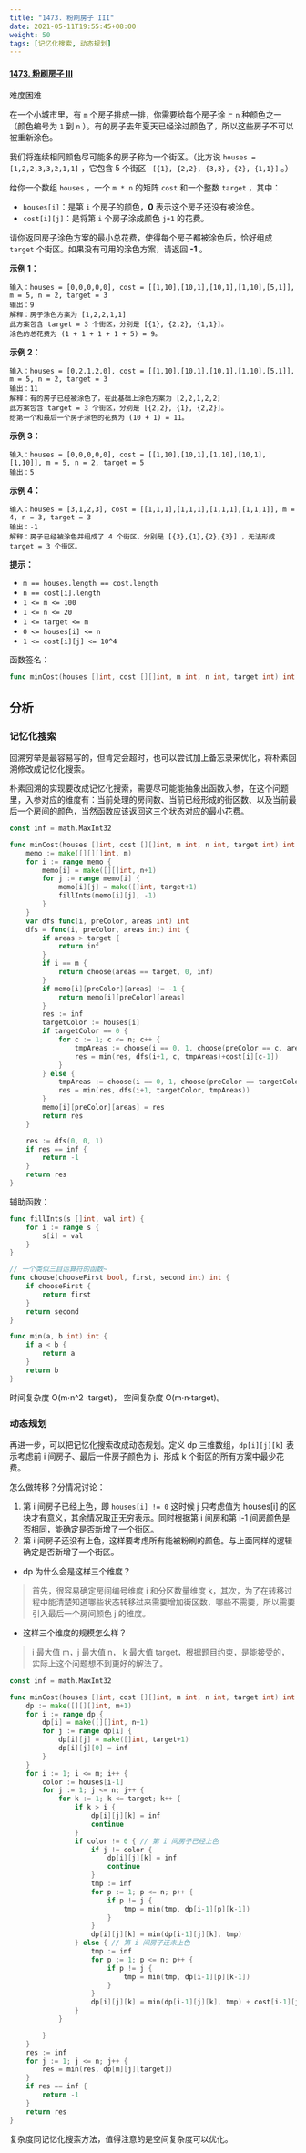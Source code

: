 ```yaml
---
title: "1473. 粉刷房子 III"
date: 2021-05-11T19:55:45+08:00
weight: 50
tags: [记忆化搜索, 动态规划]
---
```


#### [1473. 粉刷房子 III](https://leetcode-cn.com/problems/paint-house-iii/)

难度困难

在一个小城市里，有 `m` 个房子排成一排，你需要给每个房子涂上 `n` 种颜色之一（颜色编号为 `1` 到 `n` ）。有的房子去年夏天已经涂过颜色了，所以这些房子不可以被重新涂色。

我们将连续相同颜色尽可能多的房子称为一个街区。（比方说 `houses = [1,2,2,3,3,2,1,1]` ，它包含 5 个街区 ` [{1}, {2,2}, {3,3}, {2}, {1,1}]` 。）

给你一个数组 `houses` ，一个 `m * n` 的矩阵 `cost` 和一个整数 `target` ，其中：

- `houses[i]`：是第 `i` 个房子的颜色，**0** 表示这个房子还没有被涂色。
- `cost[i][j]`：是将第 `i` 个房子涂成颜色 `j+1` 的花费。

请你返回房子涂色方案的最小总花费，使得每个房子都被涂色后，恰好组成 `target` 个街区。如果没有可用的涂色方案，请返回 **-1** 。 

**示例 1：**

```
输入：houses = [0,0,0,0,0], cost = [[1,10],[10,1],[10,1],[1,10],[5,1]], m = 5, n = 2, target = 3
输出：9
解释：房子涂色方案为 [1,2,2,1,1]
此方案包含 target = 3 个街区，分别是 [{1}, {2,2}, {1,1}]。
涂色的总花费为 (1 + 1 + 1 + 1 + 5) = 9。
```

**示例 2：**

```
输入：houses = [0,2,1,2,0], cost = [[1,10],[10,1],[10,1],[1,10],[5,1]], m = 5, n = 2, target = 3
输出：11
解释：有的房子已经被涂色了，在此基础上涂色方案为 [2,2,1,2,2]
此方案包含 target = 3 个街区，分别是 [{2,2}, {1}, {2,2}]。
给第一个和最后一个房子涂色的花费为 (10 + 1) = 11。
```

**示例 3：**

```
输入：houses = [0,0,0,0,0], cost = [[1,10],[10,1],[1,10],[10,1],[1,10]], m = 5, n = 2, target = 5
输出：5
```

**示例 4：**

```
输入：houses = [3,1,2,3], cost = [[1,1,1],[1,1,1],[1,1,1],[1,1,1]], m = 4, n = 3, target = 3
输出：-1
解释：房子已经被涂色并组成了 4 个街区，分别是 [{3},{1},{2},{3}] ，无法形成 target = 3 个街区。
```

 **提示：**

- `m == houses.length == cost.length`
- `n == cost[i].length`
- `1 <= m <= 100`
- `1 <= n <= 20`
- `1 <= target <= m`
- `0 <= houses[i] <= n`
- `1 <= cost[i][j] <= 10^4`

函数签名：

```go
func minCost(houses []int, cost [][]int, m int, n int, target int) int
```

## 分析

### 记忆化搜索

回溯穷举是最容易写的，但肯定会超时，也可以尝试加上备忘录来优化，将朴素回溯修改成记忆化搜索。

朴素回溯的实现要改成记忆化搜索，需要尽可能能抽象出函数入参，在这个问题里，入参对应的维度有：当前处理的房间数、当前已经形成的街区数、以及当前最后一个房间的颜色，当然函数应该返回这三个状态对应的最小花费。

```go
const inf = math.MaxInt32

func minCost(houses []int, cost [][]int, m int, n int, target int) int {
	memo := make([][][]int, m)
	for i := range memo {
		memo[i] = make([][]int, n+1)
		for j := range memo[i] {
			memo[i][j] = make([]int, target+1)
			fillInts(memo[i][j], -1)
		}
	}
	var dfs func(i, preColor, areas int) int
	dfs = func(i, preColor, areas int) int {
		if areas > target {
			return inf
		}
		if i == m {
			return choose(areas == target, 0, inf)
		}
		if memo[i][preColor][areas] != -1 {
			return memo[i][preColor][areas]
		}
		res := inf
		targetColor := houses[i]
		if targetColor == 0 {
			for c := 1; c <= n; c++ {
				tmpAreas := choose(i == 0, 1, choose(preColor == c, areas, areas+1))
				res = min(res, dfs(i+1, c, tmpAreas)+cost[i][c-1])
			}
		} else {
			tmpAreas := choose(i == 0, 1, choose(preColor == targetColor, areas, areas+1))
			res = min(res, dfs(i+1, targetColor, tmpAreas))
		}
		memo[i][preColor][areas] = res
		return res
	}

	res := dfs(0, 0, 1)
	if res == inf {
		return -1
	}
	return res
}
```

辅助函数：

```go
func fillInts(s []int, val int) {
	for i := range s {
		s[i] = val
	}
}

// 一个类似三目运算符的函数~
func choose(chooseFirst bool, first, second int) int {
	if chooseFirst {
		return first
	}
	return second
}

func min(a, b int) int {
	if a < b {
		return a
	}
	return b
}
```

时间复杂度 O(m⋅n^2 ⋅target)， 空间复杂度 O(m⋅n⋅target)。

### 动态规划

再进一步，可以把记忆化搜索改成动态规划。定义 dp 三维数组，`dp[i][j][k]` 表示考虑前 i 间房子、最后一件房子颜色为 j、形成 k 个街区的所有方案中最少花费。

怎么做转移？分情况讨论：

1. 第 i 间房子已经上色，即 `houses[i] != 0` 这时候 j 只考虑值为 houses[i] 的区块才有意义，其余情况取正无穷表示。同时根据第 i 间房和第 i-1 间房颜色是否相同，能确定是否新增了一个街区。
2. 第 i 间房子还没有上色，这样要考虑所有能被粉刷的颜色。与上面同样的逻辑确定是否新增了一个街区。

- dp 为什么会是这样三个维度？

> 首先，很容易确定房间编号维度 i 和分区数量维度 k，其次，为了在转移过程中能清楚知道哪些状态转移过来需要增加街区数，哪些不需要，所以需要引入最后一个房间颜色 j 的维度。

- 这样三个维度的规模怎么样？

> i 最大值 m，j 最大值 n， k 最大值 target，根据题目约束，是能接受的，实际上这个问题想不到更好的解法了。

```go
const inf = math.MaxInt32

func minCost(houses []int, cost [][]int, m int, n int, target int) int {
	dp := make([][][]int, m+1)
	for i := range dp {
		dp[i] = make([][]int, n+1)
		for j := range dp[i] {
			dp[i][j] = make([]int, target+1)
			dp[i][j][0] = inf
		}
	}
	for i := 1; i <= m; i++ {
		color := houses[i-1]
		for j := 1; j <= n; j++ {
			for k := 1; k <= target; k++ {
				if k > i {
					dp[i][j][k] = inf
					continue
				}
				if color != 0 { // 第 i 间房子已经上色
					if j != color {
						dp[i][j][k] = inf
						continue
					}
					tmp := inf
					for p := 1; p <= n; p++ {
						if p != j {
							tmp = min(tmp, dp[i-1][p][k-1])
						}
					}
					dp[i][j][k] = min(dp[i-1][j][k], tmp)
				} else { // 第 i 间房子还未上色
					tmp := inf
					for p := 1; p <= n; p++ {
						if p != j {
							tmp = min(tmp, dp[i-1][p][k-1])
						}
					}
					dp[i][j][k] = min(dp[i-1][j][k], tmp) + cost[i-1][j-1]
				}
			}

		}
	}
	res := inf
	for j := 1; j <= n; j++ {
		res = min(res, dp[m][j][target])
	}
	if res == inf {
		return -1
	}
	return res
}
```

复杂度同记忆化搜索方法，值得注意的是空间复杂度可以优化。
